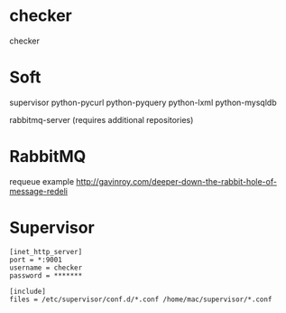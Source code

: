 checker
=======

checker

Soft
====

supervisor
python-pycurl
python-pyquery
python-lxml
python-mysqldb

rabbitmq-server (requires additional repositories)

RabbitMQ
========

requeue example
http://gavinroy.com/deeper-down-the-rabbit-hole-of-message-redeli

Supervisor
==========

	[inet_http_server]
	port = *:9001
	username = checker
	password = *******

	[include]
	files = /etc/supervisor/conf.d/*.conf /home/mac/supervisor/*.conf
